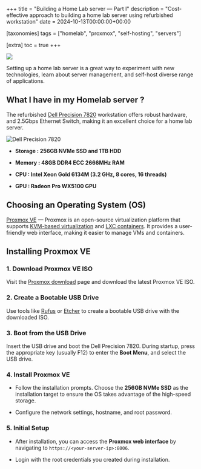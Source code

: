 +++
title = "Building a Home Lab server — Part I"
description = "Cost-effective approach to building a home lab server using refurbished workstation"
date = 2024-10-13T00:00:00+00:00

[taxonomies]
tags = ["homelab", "proxmox", "self-hosting", "servers"]

[extra]
toc = true
+++

![](https://cdn-images-1.medium.com/max/3840/1*RI95vE6PC0kzKZd7vHcm9A.png)

Setting up a home lab server is a great way to experiment with new technologies, learn about server management, and self-host diverse range of applications.

## What I have in my Homelab server ?

The refurbished [Dell Precision 7820](https://www.dell.com/en-us/shop/desktop-computers/precision-7820-tower-workstation/spd/precision-7820-workstation) workstation offers robust hardware, and 2.5Gbps Ethernet Switch, making it an excellent choice for a home lab server.

![Dell Precision 7820](https://cdn-images-1.medium.com/max/2000/0*XwoVzBq6WmJHKIxj)

* **Storage : 256GB NVMe SSD and 1TB HDD**

* **Memory : 48GB DDR4 ECC 2666MHz RAM**

* **CPU : Intel Xeon Gold 6134M (3.2 GHz, 8 cores, 16 threads)**

* **GPU : Radeon Pro WX5100 GPU**

## Choosing an Operating System (OS)

[Proxmox VE](https://www.proxmox.com/en/proxmox-virtual-environment/overview) — Proxmox is an open-source virtualization platform that supports [KVM-based virtualization](https://linux-kvm.org/page/Main_Page) and [LXC containers](https://linuxcontainers.org/). It provides a user-friendly web interface, making it easier to manage VMs and containers.

## Installing Proxmox VE

### **1. Download Proxmox VE ISO**

Visit the [Proxmox download](https://www.proxmox.com/en/downloads) page and download the latest Proxmox VE ISO.

### **2. Create a Bootable USB Drive**

Use tools like [Rufus](https://rufus.ie/en/) or [Etcher](https://etcher.balena.io/) to create a bootable USB drive with the downloaded ISO.

### **3. Boot from the USB Drive**

Insert the USB drive and boot the Dell Precision 7820. During startup, press the appropriate key (usually F12) to enter the **Boot Menu**, and select the USB drive.

### **4. Install Proxmox VE**

* Follow the installation prompts. Choose the **256GB NVMe SSD** as the installation target to ensure the OS takes advantage of the high-speed storage.

* Configure the network settings, hostname, and root password.

### **5. Initial Setup**

* After installation, you can access the **Proxmox web interface** by navigating to `https://<your-server-ip>:8006`.

* Login with the root credentials you created during installation.

